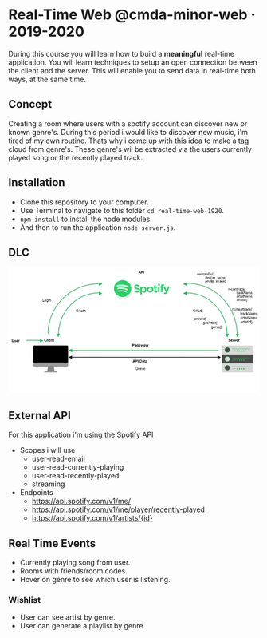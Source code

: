 # Real-Time Web @cmda-minor-web · 2019-2020


During this course you will learn how to build a **meaningful** real-time application. You will learn techniques to setup an open connection between the client and the server. This will enable you to send data in real-time both ways, at the same time.

## Concept
Creating a room where users with a spotify account can discover new or known genre's. During this period i would like to discover new music, i'm tired of my own routine. Thats why i come up with this idea to make a tag cloud from genre's. These genre's wil be extracted via the users currently played song or the recently played track.

## Installation
* Clone this repository to your computer.
* Use Terminal to navigate to this folder ```cd real-time-web-1920```.
* ```npm install``` to install the node modules.
* And then to run the application ```node server.js```.

## DLC
![DLC](https://github.com/NathanKeyzer/real-time-web-1920/blob/master/docs/img/DLC.jpg?raw=true)

## External API
For this application i'm using the [Spotify API](https://developer.spotify.com/documentation/web-api/)
* Scopes i will use
    - user-read-email
    - user-read-currently-playing
    - user-read-recently-played
    - streaming
* Endpoints
    - https://api.spotify.com/v1/me/
    - https://api.spotify.com/v1/me/player/recently-played
    - https://api.spotify.com/v1/artists/{id}
## Real Time Events
* Currently playing song from user.
* Rooms with friends/room codes.
* Hover on genre to see which user is listening.
### Wishlist
* User can see artist by genre.
* User can generate a playlist by genre.
